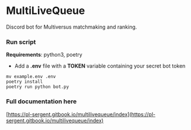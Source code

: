 # MultiLiveQueue

Discord bot for Multiversus matchmaking and ranking.

### Run script

**Requirements**: python3, poetry

* Add a  **.env** file with a **TOKEN** variable containing your secret bot token

```
mv example.env .env
poetry install
poetry run python bot.py
```

### Full documentation here

[https://pl-sergent.gitbook.io/multilivequeue/index](https://pl-sergent.gitbook.io/multilivequeue/index)

